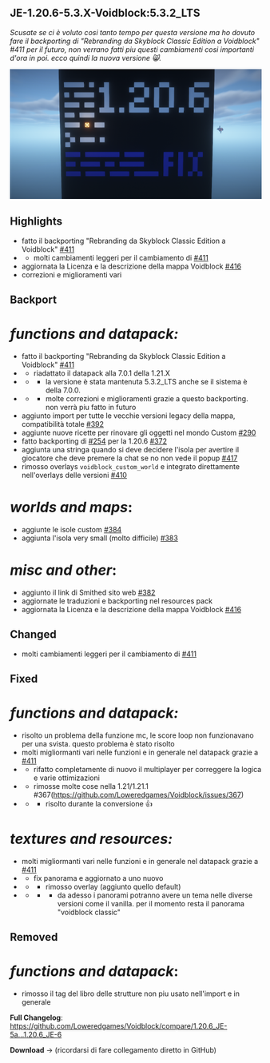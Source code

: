 ## JE-1.20.6-5.3.X-Voidblock:5.3.2_LTS

_Scusate se ci è voluto cosi tanto tempo per questa versione ma ho dovuto fare il backporting di "Rebranding da Skyblock Classic Edition a Voidblock" #411 per il futuro, non verrano fatti piu questi cambiamenti cosi importanti d'ora in poi. ecco quindi la nuova versione 😸._

![Aggiornamento di Manutenzione](images/posts/Voidblock/LTS_latest.png)

## Highlights

- fatto il backporting "Rebranding da Skyblock Classic Edition a Voidblock" [#411](https://github.com/Loweredgames/Voidblock/pull/411)
- - molti cambiamenti leggeri per il cambiamento di [#411](https://github.com/Loweredgames/Voidblock/pull/411)
- aggiornata la Licenza e la descrizione della mappa Voidblock [#416](https://github.com/Loweredgames/Voidblock/issues/416)
- correzioni e miglioramenti vari

## Backport

# _functions and datapack:_

- fatto il backporting "Rebranding da Skyblock Classic Edition a Voidblock" [#411](https://github.com/Loweredgames/Voidblock/pull/411)
- - riadattato il datapack alla 7.0.1 della 1.21.X
- - - la versione è stata mantenuta 5.3.2_LTS anche se il sistema è della 7.0.0.
- - - molte correzioni e miglioramenti grazie a questo backporting. non verrà piu fatto in futuro
- aggiunto import per tutte le vecchie versioni legacy della mappa, compatibilità totale [#392](https://github.com/Loweredgames/Voidblock/issues/392)
- aggiunte nuove ricette per rinovare gli oggetti nel mondo Custom [#290](https://github.com/Loweredgames/Voidblock/pull/290)
- fatto backporting di [#254](https://github.com/Loweredgames/Voidblock/issues/254) per la 1.20.6 [#372](https://github.com/Loweredgames/Voidblock/issues/372)
- aggiunta una stringa quando si deve decidere l'isola per avertire il giocatore che deve premere la chat se no non vede il popup [#417](https://github.com/Loweredgames/Voidblock/issues/417)
- rimosso overlays ```voidblock_custom_world``` e integrato direttamente nell'overlays delle versioni [#410](https://github.com/Loweredgames/Voidblock/issues/410)

# _worlds and maps_:

- aggiunte le isole custom [#384](https://github.com/Loweredgames/Voidblock/pull/384)
- aggiunta l'isola very small (molto difficile) [#383](https://github.com/Loweredgames/Voidblock/issues/383)

# _misc and other_:

- aggiunto il link di Smithed sito web [#382](https://github.com/Loweredgames/Voidblock/issues/382)
- aggiornate le traduzioni e backporting nel resources pack
- aggiornata la Licenza e la descrizione della mappa Voidblock [#416](https://github.com/Loweredgames/Voidblock/issues/416)

## Changed

- molti cambiamenti leggeri per il cambiamento di [#411](https://github.com/Loweredgames/Voidblock/pull/411)

## Fixed

# _functions and datapack:_

- risolto un problema della funzione mc, le score loop non funzionavano per una svista. questo problema è stato risolto
- molti migliormanti vari nelle funzioni e in generale nel datapack grazie a [#411](https://github.com/Loweredgames/Voidblock/pull/411)
- - rifatto completamente di nuovo il multiplayer per correggere la logica e varie ottimizazioni
- - rimosse molte cose nella 1.21/1.21.1 #367(https://github.com/Loweredgames/Voidblock/issues/367)
- - - risolto durante la conversione 👍

# _textures and resources:_

- molti migliormanti vari nelle funzioni e in generale nel datapack grazie a [#411](https://github.com/Loweredgames/Voidblock/pull/411)
- - fix panorama e aggiornato a uno nuovo
- - - rimosso overlay (aggiunto quello default)
- - - - da adesso i panorami potranno avere un tema nelle diverse versioni come il vanilla. per il momento resta il panorama "voidblock classic"

## Removed

# _functions and datapack_:

- rimosso il tag del libro delle strutture non piu usato nell'import e in generale

**Full Changelog**: https://github.com/Loweredgames/Voidblock/compare/1.20.6_JE-5a...1.20.6_JE-6

**Download** -> (ricordarsi di fare collegamento diretto in GitHub)